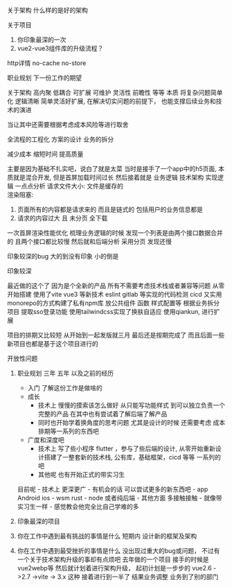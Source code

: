 

关于架构 什么样的是好的架构

关于项目 
1. 你印象最深的一次 
2. vue2-vue3组件库的升级流程？


http详情
no-cache no-store


职业规划 
下一份工作的期望 




关于架构 
高内聚 低耦合 可扩展 可维护 灵活性 前瞻性 等等
本质 将复杂问题简单化  逻辑清晰 简单灵活好扩展, 在解决切实问题的前提下， 也能支撑后续业务和技术的演进

当让其中还需要根据考虑成本风险等进行取舍

全流程的工程化 方案的设计 业务的拆分 

减少成本 缩短时间 提高质量 


主要是因为基础不扎实吧，说白了就是太菜
当时是接手了一个app中的h5页面, 本质就是混合开发, 但是首屏加载时间过长
然后接着就是 业务逻辑 技术架构 实现逻辑 一点点分析 
请求文件大小: 文件是缓存的  
渲染阻塞:
1. 页面所有的内容都是请求来的  而且是链式的 包括用户的业务信息都是
2. 请求的内容过大 且 未分页 全下载



一次首屏渲染性能优化 梳理业务逻辑的时候 发现一个列表是由两个接口数据合并的 且两个接口都比较慢  然后就和后端分析 采用分页 发现还慢 



<!-- 转变 不再是一味的技术向 -->




印象较深的bug  大的到没有印象  小的倒是


印象较深

最近做的这个了   因为是个全新的产品 所有不需要考虑技术栈或者兼容等问题  从零开始搭建  使用了vite vue3 等新技术 eslint gitlab 等实现的代码检测 cicd  又实用monorepo的方式构建了私有npm库 放公共组件 函数 样式配置等
根据业务拆分项目  提取sso登录功能 
使用tailwindcss实现了换肤自适应
使用qiankun, 进行扩展 

项目的排期又比较短 从开始到一起发版就三月 最后还是按期完成了 
而且后面一些新项目也都是基于这个项目进行的



开放性问题 
1. 职业规划 三年 五年 以及之前的经历
    - 入门 了解这份工作是做啥的
    - 成长 
        - 技术上 慢慢的摸索该怎么做好 从只能写功能样式 到可以独立负责一个完整的产品 在其中也有尝试着了解后端了解产品
        - 同时也开始学着换角度的思考问题 尤其是设计的时候 还需要考虑 成本 排期等一系列的东西吧
    - 广度和深度吧 
        - 技术上 写了些小程序 flutter ，参与了些后端的设计, 从零开始重新设计搭建了一整套新的技术栈, 公有库，基础框架，cicd 等等 一系列的吧 
        - 其他呢 也有开始正式的带实习生

    目前呢
        - 技术上 更深更广
            - 有机会的话 可以尝试更多的新东西吧 
                - app Android ios
                - wsm rust
                - node 或者纯后端
        - 其他方面 多接触接触
            - 就像带实习生一样 
                - 感觉教会他完全比自己学难的多

2. 印象最深的项目
3. 你在工作中遇到最有挑战的事情是什么
    短期内 设计新的框架及架构 
4. 你在工作中遇到最受挫折的事情是什么
    没出现过重大的bug或问题， 不过有一个关于技术架构升级的事却有点烦吧
    去年做的一个项目 接手的时候是vue2webp等 然后就计划着进行架构升级， 起初计划是一步步的  vue2.6 ->2.7 ->vite -> 3.x 这种  接着进行到一半了 结果业务调整 业务到了别的部门 
